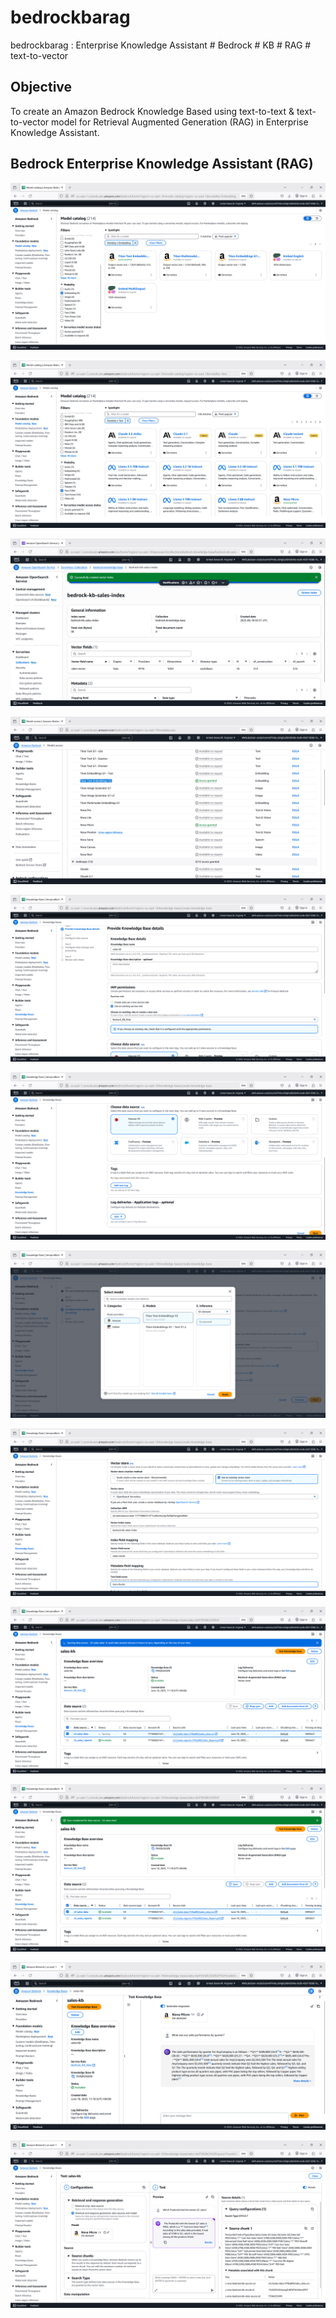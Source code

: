 # bedrockbarag
bedrockbarag : Enterprise Knowledge Assistant # Bedrock # KB # RAG # text-to-vector


## Objective
To create an Amazon Bedrock Knowledge Based using text-to-text & text-to-vector model for Retrieval Augmented Generation (RAG) in Enterprise Knowledge Assistant.

## Bedrock Enterprise Knowledge Assistant (RAG)


![bedrockbarag001.png](./media/bedrockbarag001.png)

![bedrockbarag002.png](./media/bedrockbarag002.png)

![bedrockbarag003.png](./media/bedrockbarag003.png)

![bedrockbarag004.png](./media/bedrockbarag004.png)

![bedrockbarag005.png](./media/bedrockbarag005.png)

![bedrockbarag006.png](./media/bedrockbarag006.png)

![bedrockbarag007.png](./media/bedrockbarag007.png)

![bedrockbarag008.png](./media/bedrockbarag008.png)

![bedrockbarag009.png](./media/bedrockbarag009.png)

![bedrockbarag010.png](./media/bedrockbarag010.png)

![bedrockbarag011.png](./media/bedrockbarag011.png)

![bedrockbarag012.png](./media/bedrockbarag012.png)
